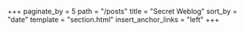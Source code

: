+++
paginate_by = 5 
path = "/posts"
title = "Secret Weblog"
sort_by = "date"
template = "section.html"
insert_anchor_links = "left"
+++
